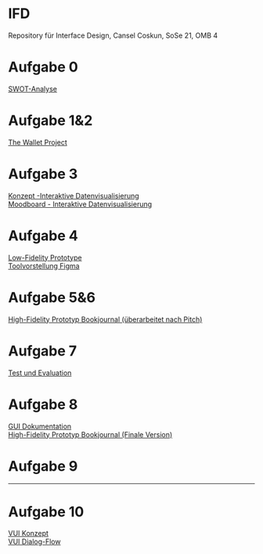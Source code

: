 # IFD
Repository für Interface Design, Cansel Coskun, SoSe 21, OMB 4
# Aufgabe 0
<a href="https://github.com/cansel28/IFD/blob/b1f7f51eca1bc6ad3305c4b58a841ca0576dc434/Aufgabe%200/SWOT_Analyse.pdf">SWOT-Analyse</a>
# Aufgabe 1&2
<a href="https://github.com/cansel28/IFD/blob/c7dbba2cee599c735b996773cd9c843cf7d1fdf8/Aufgabe%201&2/Aufgabe_1_The_Wallet_Project.pdf">The Wallet Project</a>
# Aufgabe 3
<a href="https://github.com/cansel28/IFD/blob/39c91de0ea6af3ae9d525b8e0cbce437b0d6ab88/Aufgabe%203/Konzept_Interaktive%20Datenvisualisierung.pdf">Konzept -Interaktive Datenvisualisierung</a><br>
<a href="https://github.com/cansel28/IFD/blob/39c91de0ea6af3ae9d525b8e0cbce437b0d6ab88/Aufgabe%203/Moodboard_Interaktive%20Datenvisualisierung.pdf">Moodboard - Interaktive Datenvisualisierung</a>
# Aufgabe 4
<a href="https://github.com/cansel28/IFD/blob/57765a9d30ab9264598f858f4c8362d75b2b0e3c/Aufgabe%204/Low_Fidelity_Prototype.pdf">Low-Fidelity Prototype</a><br>
<a href="https://github.com/cansel28/IFD/blob/ce283b8032dc9377b992ef90724967eab30785c6/Aufgabe%204/Figma_von_Cansel_Coskun.pdf">Toolvorstellung Figma</a>
# Aufgabe 5&6
<a href="https://www.figma.com/proto/15fFgb7ALTwUuaIp4gxyHm/IFD_Bookjournal-before?page-id=0%3A1&node-id=20%3A0&viewport=65%2C306%2C0.06831641495227814&scaling=contain">High-Fidelity Prototyp Bookjournal (überarbeitet nach Pitch)</a>
# Aufgabe 7
<a href="https://github.com/cansel28/IFD/blob/4a7e3be356bf0cdcf1fccd22afcc4bdaa88ed495/Aufgabe%207/Dokumentation_Test_und_Evaluation.pdf">Test und Evaluation</a>
# Aufgabe 8
<a href="https://github.com/cansel28/IFD/blob/51ee10db1b6100b68582819b6b7d92ccd0c4c23b/Aufgabe%208/GUI_Book_Journal_Dokumentation.pdf">GUI Dokumentation</a><br>
<a href="https://www.figma.com/proto/MD0Fsi1FQFRzaGzKaXewLG/IFD_Bookjournal-after?page-id=0%3A1&node-id=20%3A0&viewport=-5265%2C890%2C0.5655802488327026&scaling=contain">High-Fidelity Prototyp Bookjournal (Finale Version)</a>
# Aufgabe 9
-----------
# Aufgabe 10
<a href="https://github.com/cansel28/IFD/blob/5bfea732b09fcf2f4c5a3cf0ddcc2df2ad1cd07b/Aufgabe%2010/Konzeptentwurf_Sprachassistenten.pdf">VUI Konzept</a><br>
<a href="https://github.com/cansel28/IFD/blob/3ea7775f9d7fb40f3bc5c600a05ff4d40fa98e49/Aufgabe%2010/Dialog-Flow%20Sprachassistenten.pdf">VUI Dialog-Flow</a>
